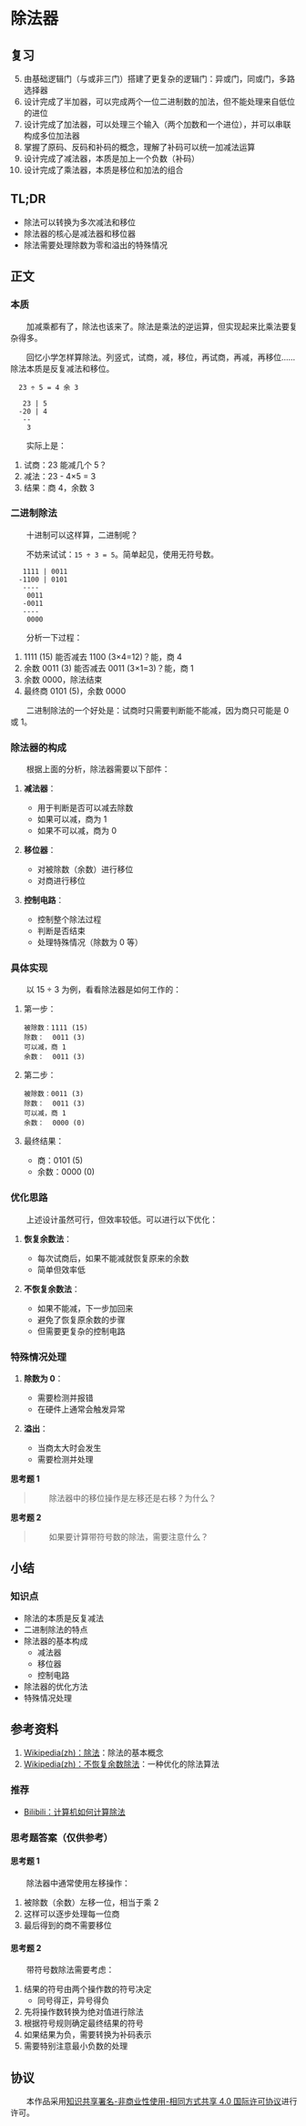 # 除法器

## 复习

5. 由基础逻辑门（与或非三门）搭建了更复杂的逻辑门：异或门，同或门，多路选择器
6. 设计完成了半加器，可以完成两个一位二进制数的加法，但不能处理来自低位的进位
7. 设计完成了加法器，可以处理三个输入（两个加数和一个进位），并可以串联构成多位加法器
8. 掌握了原码、反码和补码的概念，理解了补码可以统一加减法运算
9. 设计完成了减法器，本质是加上一个负数（补码）
10. 设计完成了乘法器，本质是移位和加法的组合

## TL;DR

- 除法可以转换为多次减法和移位
- 除法器的核心是减法器和移位器
- 除法需要处理除数为零和溢出的特殊情况

## 正文

### 本质

　　加减乘都有了，除法也该来了。除法是乘法的逆运算，但实现起来比乘法要复杂得多。

　　回忆小学怎样算除法。列竖式，试商，减，移位，再试商，再减，再移位……除法本质是反复减法和移位。

```
  23 ÷ 5 = 4 余 3

   23 | 5
  -20 | 4
   --
    3
```

　　实际上是：
1. 试商：23 能减几个 5？
2. 减法：23 - 4×5 = 3
3. 结果：商 4，余数 3

### 二进制除法

　　十进制可以这样算，二进制呢？

　　不妨来试试：`15 ÷ 3 = 5`。简单起见，使用无符号数。

```
   1111 | 0011
  -1100 | 0101
   ----
    0011
   -0011
   ----
    0000
```

　　分析一下过程：
1. 1111 (15) 能否减去 1100 (3×4=12)？能，商 4
2. 余数 0011 (3) 能否减去 0011 (3×1=3)？能，商 1
3. 余数 0000，除法结束
4. 最终商 0101 (5)，余数 0000

　　二进制除法的一个好处是：试商时只需要判断能不能减，因为商只可能是 0 或 1。

### 除法器的构成

　　根据上面的分析，除法器需要以下部件：

1. **减法器**：
   - 用于判断是否可以减去除数
   - 如果可以减，商为 1
   - 如果不可以减，商为 0

2. **移位器**：
   - 对被除数（余数）进行移位
   - 对商进行移位

3. **控制电路**：
   - 控制整个除法过程
   - 判断是否结束
   - 处理特殊情况（除数为 0 等）

### 具体实现

　　以 15 ÷ 3 为例，看看除法器是如何工作的：

1. 第一步：
   ```
   被除数：1111 (15)
   除数：  0011 (3)
   可以减，商 1
   余数：  0011 (3)
   ```

2. 第二步：
   ```
   被除数：0011 (3)
   除数：  0011 (3)
   可以减，商 1
   余数：  0000 (0)
   ```

3. 最终结果：
   - 商：0101 (5)
   - 余数：0000 (0)

### 优化思路

　　上述设计虽然可行，但效率较低。可以进行以下优化：

1. **恢复余数法**：
   - 每次试商后，如果不能减就恢复原来的余数
   - 简单但效率低

2. **不恢复余数法**：
   - 如果不能减，下一步加回来
   - 避免了恢复原余数的步骤
   - 但需要更复杂的控制电路

### 特殊情况处理

1. **除数为 0**：
   - 需要检测并报错
   - 在硬件上通常会触发异常

2. **溢出**：
   - 当商太大时会发生
   - 需要检测并处理

**思考题 1**

> 　　除法器中的移位操作是左移还是右移？为什么？

**思考题 2**

> 　　如果要计算带符号数的除法，需要注意什么？

## 小结

### 知识点

- 除法的本质是反复减法
- 二进制除法的特点
- 除法器的基本构成
  - 减法器
  - 移位器
  - 控制电路
- 除法器的优化方法
- 特殊情况处理

## 参考资料

1. [Wikipedia(zh)：除法](https://zh.wikipedia.org/wiki/%E9%99%A4%E6%B3%95)：除法的基本概念
2. [Wikipedia(zh)：不恢复余数除法](https://zh.wikipedia.org/wiki/%E4%B8%8D%E6%81%A2%E5%A4%8D%E4%BD%99%E6%95%B0%E9%99%A4%E6%B3%95)：一种优化的除法算法

### 推荐

- [Bilibili：计算机如何计算除法](https://www.bilibili.com/video/BV1Jb4y1x7Dw/)

### 思考题答案（仅供参考）

#### 思考题 1

　　除法器中通常使用左移操作：
1. 被除数（余数）左移一位，相当于乘 2
2. 这样可以逐步处理每一位商
3. 最后得到的商不需要移位

#### 思考题 2

　　带符号数除法需要考虑：
1. 结果的符号由两个操作数的符号决定
   - 同号得正，异号得负
2. 先将操作数转换为绝对值进行除法
3. 根据符号规则确定最终结果的符号
4. 如果结果为负，需要转换为补码表示
5. 需要特别注意最小负数的处理

## 协议

　　本作品采用[知识共享署名-非商业性使用-相同方式共享 4.0 国际许可协议](https://creativecommons.org/licenses/by-nc-sa/4.0/deed.zh)进行许可。
